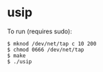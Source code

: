 # usip

To run (requires sudo):

```
$ mknod /dev/net/tap c 10 200
$ chmod 0666 /dev/net/tap
$ make
$ ./usip
```